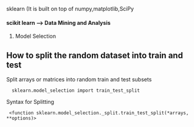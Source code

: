 
sklearn  (It is built on top of numpy,matplotlib,SciPy

#### scikit learn --> Data Mining and Analysis

1. Model Selection 

##  How to split the random dataset into train and test

Split arrays or matrices into random train and test subsets

      sklearn.model_selection import train_test_split


Syntax for Splitting

     <function sklearn.model_selection._split.train_test_split(*arrays, **options)>

